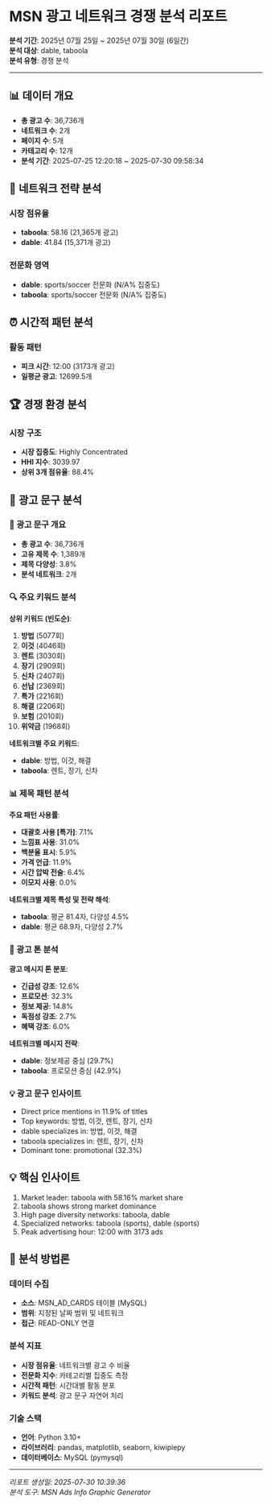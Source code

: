 # MSN 광고 네트워크 경쟁 분석 리포트

**분석 기간**: 2025년 07월 25일 ~ 2025년 07월 30일 (6일간)  
**분석 대상**: dable, taboola  
**분석 유형**: 경쟁 분석  

---

## 📊 데이터 개요

- **총 광고 수**: 36,736개
- **네트워크 수**: 2개  
- **페이지 수**: 5개
- **카테고리 수**: 12개
- **분석 기간**: 2025-07-25 12:20:18 ~ 2025-07-30 09:58:34

## 🎯 네트워크 전략 분석

### 시장 점유율
- **taboola**: 58.16 (21,365개 광고)
- **dable**: 41.84 (15,371개 광고)

### 전문화 영역
- **dable**: sports/soccer 전문화 (N/A% 집중도)
- **taboola**: sports/soccer 전문화 (N/A% 집중도)

## ⏰ 시간적 패턴 분석

### 활동 패턴
- **피크 시간**: 12:00 (3173개 광고)
- **일평균 광고**: 12699.5개

## 🏆 경쟁 환경 분석

### 시장 구조
- **시장 집중도**: Highly Concentrated
- **HHI 지수**: 3039.97
- **상위 3개 점유율**: 88.4%

## 📝 광고 문구 분석

### 📝 광고 문구 개요

- **총 광고 수**: 36,736개
- **고유 제목 수**: 1,389개
- **제목 다양성**: 3.8%
- **분석 네트워크**: 2개

### 🔍 주요 키워드 분석

**상위 키워드 (빈도순)**:
1. **방법** (5077회)
2. **이것** (4046회)
3. **렌트** (3030회)
4. **장기** (2909회)
5. **신차** (2407회)
6. **선납** (2369회)
7. **특가** (2216회)
8. **해결** (2206회)
9. **보험** (2010회)
10. **위약금** (1968회)

**네트워크별 주요 키워드**:
- **dable**: 방법, 이것, 해결
- **taboola**: 렌트, 장기, 신차

### 📊 제목 패턴 분석

**주요 패턴 사용률**:
- **대괄호 사용 [특가]**: 7.1%
- **느낌표 사용**: 31.0%
- **백분율 표시**: 5.9%
- **가격 언급**: 11.9%
- **시간 압박 전술**: 6.4%
- **이모지 사용**: 0.0%

**네트워크별 제목 특성 및 전략 해석**:
- **taboola**: 평균 81.4자, 다양성 4.5%
- **dable**: 평균 68.9자, 다양성 2.7%

### 🎯 광고 톤 분석

**광고 메시지 톤 분포**:
- **긴급성 강조**: 12.6%
- **프로모션**: 32.3%
- **정보 제공**: 14.8%
- **독점성 강조**: 2.7%
- **혜택 강조**: 6.0%

**네트워크별 메시지 전략**:
- **dable**: 정보제공 중심 (29.7%)
- **taboola**: 프로모션 중심 (42.9%)

### 💡 광고 문구 인사이트

- Direct price mentions in 11.9% of titles
- Top keywords: 방법, 이것, 렌트, 장기, 신차
- dable specializes in: 방법, 이것, 해결
- taboola specializes in: 렌트, 장기, 신차
- Dominant tone: promotional (32.3%)

## 💡 핵심 인사이트

1. Market leader: taboola with 58.16% market share
2. taboola shows strong market dominance
3. High page diversity networks: taboola, dable
4. Specialized networks: taboola (sports), dable (sports)
5. Peak advertising hour: 12:00 with 3173 ads

## 🔬 분석 방법론

### 데이터 수집
- **소스**: MSN_AD_CARDS 테이블 (MySQL)
- **범위**: 지정된 날짜 범위 및 네트워크
- **접근**: READ-ONLY 연결

### 분석 지표
- **시장 점유율**: 네트워크별 광고 수 비율
- **전문화 지수**: 카테고리별 집중도 측정
- **시간적 패턴**: 시간대별 활동 분포
- **키워드 분석**: 광고 문구 자연어 처리

### 기술 스택
- **언어**: Python 3.10+
- **라이브러리**: pandas, matplotlib, seaborn, kiwipiepy
- **데이터베이스**: MySQL (pymysql)

---

*리포트 생성일: 2025-07-30 10:39:36*  
*분석 도구: MSN Ads Info Graphic Generator*  
